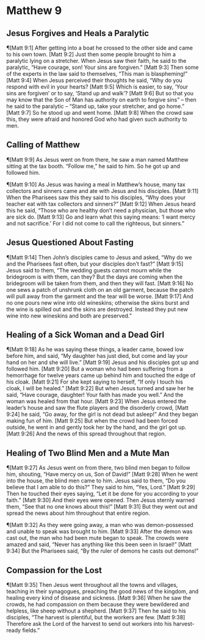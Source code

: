 # Matthew 9

## Jesus Forgives and Heals a Paralytic
¶[Matt 9:1] After getting into a boat he crossed to the other side and came to his own town.
[Matt 9:2] Just then some people brought to him a paralytic lying on a stretcher. When Jesus saw their faith, he said to the paralytic, “Have courage, son! Your sins are forgiven.”
[Matt 9:3] Then some of the experts in the law said to themselves, “This man is blaspheming!”
[Matt 9:4] When Jesus perceived their thoughts he said, “Why do you respond with evil in your hearts?
[Matt 9:5] Which is easier, to say, ‘Your sins are forgiven’ or to say, ‘Stand up and walk’?
[Matt 9:6] But so that you may know that the Son of Man has authority on earth to forgive sins” – then he said to the paralytic – “Stand up, take your stretcher, and go home.”
[Matt 9:7] So he stood up and went home.
[Matt 9:8] When the crowd saw this, they were afraid and honored God who had given such authority to men.

## Calling of Matthew
¶[Matt 9:9] As Jesus went on from there, he saw a man named Matthew sitting at the tax booth. “Follow me,” he said to him. So he got up and followed him.

¶[Matt 9:10] As Jesus was having a meal in Matthew’s house, many tax collectors and sinners came and ate with Jesus and his disciples.
[Matt 9:11] When the Pharisees saw this they said to his disciples, “Why does your teacher eat with tax collectors and sinners?”
[Matt 9:12] When Jesus heard this he said, “Those who are healthy don’t need a physician, but those who are sick do.
[Matt 9:13] Go and learn what this saying means: ‘I want mercy and not sacrifice.’ For I did not come to call the righteous, but sinners.”

## Jesus Questioned About Fasting
¶[Matt 9:14] Then John’s disciples came to Jesus and asked, “Why do we and the Pharisees fast often, but your disciples don’t fast?”
[Matt 9:15] Jesus said to them, “The wedding guests cannot mourn while the bridegroom is with them, can they? But the days are coming when the bridegroom will be taken from them, and then they will fast.
[Matt 9:16] No one sews a patch of unshrunk cloth on an old garment, because the patch will pull away from the garment and the tear will be worse.
[Matt 9:17] And no one pours new wine into old wineskins; otherwise the skins burst and the wine is spilled out and the skins are destroyed. Instead they put new wine into new wineskins and both are preserved.”

## Healing of a Sick Woman and a Dead Girl
¶[Matt 9:18] As he was saying these things, a leader came, bowed low before him, and said, “My daughter has just died, but come and lay your hand on her and she will live.”
[Matt 9:19] Jesus and his disciples got up and followed him.
[Matt 9:20] But a woman who had been suffering from a hemorrhage for twelve years came up behind him and touched the edge of his cloak.
[Matt 9:21] For she kept saying to herself, “If only I touch his cloak, I will be healed.”
[Matt 9:22] But when Jesus turned and saw her he said, “Have courage, daughter! Your faith has made you well.” And the woman was healed from that hour.
[Matt 9:23] When Jesus entered the leader’s house and saw the flute players and the disorderly crowd,
[Matt 9:24] he said, “Go away, for the girl is not dead but asleep!” And they began making fun of him.
[Matt 9:25] But when the crowd had been forced outside, he went in and gently took her by the hand, and the girl got up.
[Matt 9:26] And the news of this spread throughout that region.

## Healing of Two Blind Men and a Mute Man
¶[Matt 9:27] As Jesus went on from there, two blind men began to follow him, shouting, “Have mercy on us, Son of David!”
[Matt 9:28] When he went into the house, the blind men came to him. Jesus said to them, “Do you believe that I am able to do this?” They said to him, “Yes, Lord.”
[Matt 9:29] Then he touched their eyes saying, “Let it be done for you according to your faith.”
[Matt 9:30] And their eyes were opened. Then Jesus sternly warned them, “See that no one knows about this!”
[Matt 9:31] But they went out and spread the news about him throughout that entire region.

¶[Matt 9:32] As they were going away, a man who was demon-possessed and unable to speak was brought to him.
[Matt 9:33] After the demon was cast out, the man who had been mute began to speak. The crowds were amazed and said, “Never has anything like this been seen in Israel!”
[Matt 9:34] But the Pharisees said, “By the ruler of demons he casts out demons!”

## Compassion for the Lost
¶[Matt 9:35] Then Jesus went throughout all the towns and villages, teaching in their synagogues, preaching the good news of the kingdom, and healing every kind of disease and sickness.
[Matt 9:36] When he saw the crowds, he had compassion on them because they were bewildered and helpless, like sheep without a shepherd.
[Matt 9:37] Then he said to his disciples, “The harvest is plentiful, but the workers are few.
[Matt 9:38] Therefore ask the Lord of the harvest to send out workers into his harvest-ready fields.”
